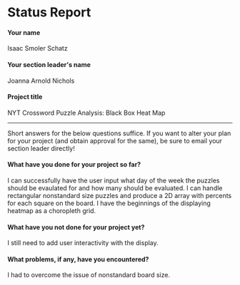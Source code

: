 # Status Report

#### Your name

Isaac Smoler Schatz

#### Your section leader's name

Joanna Arnold Nichols

#### Project title

NYT Crossword Puzzle Analysis: Black Box Heat Map

***

Short answers for the below questions suffice. If you want to alter your plan for your project (and obtain approval for the same), be sure to email your section leader directly!

#### What have you done for your project so far?

I can successfully have the user input what day of the week the puzzles should be evaulated for and how many should be evaluated.
I can handle rectangular nonstandard size puzzles and produce a 2D array with percents for each square on the board.
I have the beginnings of the displaying heatmap as a choropleth grid.

#### What have you not done for your project yet?

I still need to add user interactivity with the display.

#### What problems, if any, have you encountered?

I had to overcome the issue of nonstandard board size.

